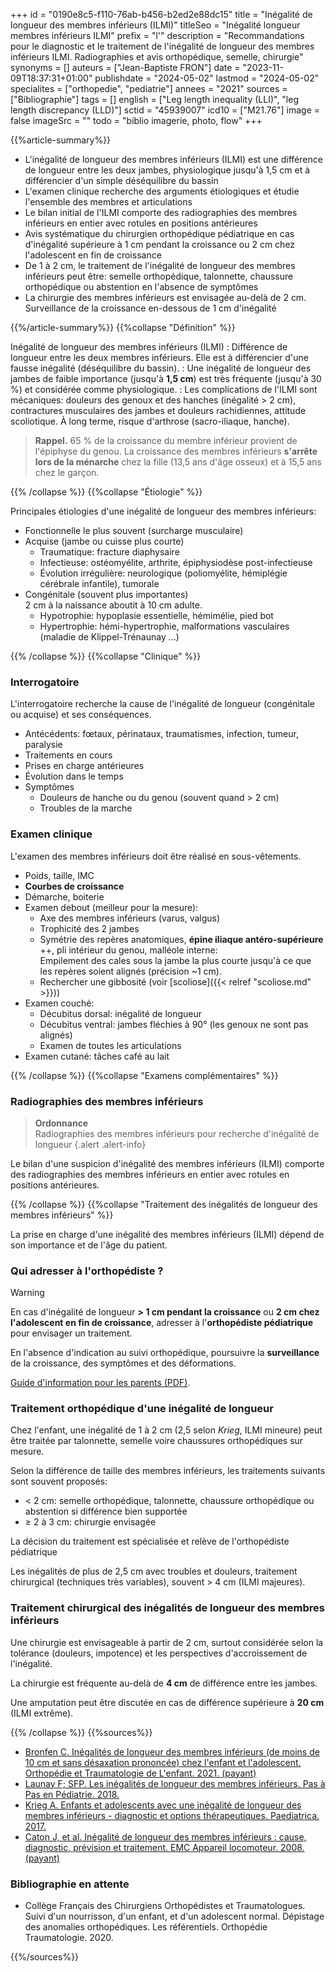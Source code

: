 +++
id = "0190e8c5-f110-76ab-b456-b2ed2e88dc15"
title = "Inégalité de longueur des membres inférieurs (ILMI)"
titleSeo = "Inégalité longueur membres inférieurs ILMI"
prefix = "l'"
description = "Recommandations pour le diagnostic et le traitement de l'inégalité de longueur des membres inférieurs ILMI. Radiographies et avis orthopédique, semelle, chirurgie"
synonyms = []
auteurs = ["Jean-Baptiste FRON"]
date = "2023-11-09T18:37:31+01:00"
publishdate = "2024-05-02"
lastmod = "2024-05-02"
specialites = ["orthopedie", "pediatrie"]
annees = "2021"
sources = ["Bibliographie"]
tags = []
english = ["Leg length inequality (LLI)", "leg length discrepancy (LLD)"]
sctid = "45939007"
icd10 = ["M21.76"]
image = false
imageSrc = ""
todo = "biblio imagerie, photo, flow"
+++

{{%article-summary%}}

- L'inégalité de longueur des membres inférieurs (ILMI) est une différence de longueur entre les deux jambes, physiologique jusqu'à 1,5 cm et à différencier d'un simple déséquilibre du bassin
- L'examen clinique recherche des arguments étiologiques et étudie l'ensemble des membres et articulations
- Le bilan initial de l'ILMI comporte des radiographies des membres inférieurs en entier avec rotules en positions antérieures
- Avis systématique du chirurgien orthopédique pédiatrique en cas d'inégalité supérieure à 1 cm pendant la croissance ou 2 cm chez l'adolescent en fin de croissance
- De 1 à 2 cm, le traitement de l'inégalité de longueur des membres inférieurs peut être: semelle orthopédique, talonnette, chaussure orthopédique ou abstention en l'absence de symptômes
- La chirurgie des membres inférieurs est envisagée au-delà de 2 cm. Surveillance de la croissance en-dessous de 1 cm d'inégalité

{{%/article-summary%}}
{{%collapse "Définition" %}}

Inégalité de longueur des membres inférieurs (ILMI)
: Différence de longueur entre les deux membres inférieurs. Elle est à différencier d'une fausse inégalité (déséquilibre du bassin).
: Une inégalité de longueur des jambes de faible importance (jusqu'à **1,5 cm**) est très fréquente (jusqu'à 30 %) et considérée comme physiologique.
: Les complications de l'ILMI sont mécaniques: douleurs des genoux et des hanches (inégalité > 2 cm), contractures musculaires des jambes et douleurs rachidiennes, attitude scoliotique.
À long terme, risque d'arthrose (sacro-iliaque, hanche).

> **Rappel.** 65 % de la croissance du membre inférieur provient de l'épiphyse du genou. La croissance des membres inférieurs **s'arrête lors de la ménarche** chez la fille (13,5 ans d'âge osseux) et à 15,5 ans chez le garçon.

{{% /collapse %}}
{{%collapse "Étiologie" %}}

Principales étiologies d'une inégalité de longueur des membres inférieurs:

- Fonctionnelle le plus souvent (surcharge musculaire)
- Acquise (jambe ou cuisse plus courte)
  - Traumatique: fracture diaphysaire
  - Infectieuse: ostéomyélite, arthrite, épiphysiodèse post-infectieuse
  - Évolution irrégulière: neurologique (poliomyélite, hémiplégie cérébrale infantile), tumorale
- Congénitale (souvent plus importantes)  
  2 cm à la naissance aboutit à 10 cm adulte.
  - Hypotrophie: hypoplasie essentielle, hémimélie, pied bot
  - Hypertrophie: hémi-hypertrophie, malformations vasculaires (maladie de Klippel-Trénaunay ...)

{{% /collapse %}}
{{%collapse "Clinique" %}}

### Interrogatoire

L'interrogatoire recherche la cause de l'inégalité de longueur (congénitale ou acquise) et ses conséquences.

- Antécédents: fœtaux, périnataux, traumatismes, infection, tumeur, paralysie
- Traitements en cours
- Prises en charge antérieures
- Évolution dans le temps
- Symptômes
  - Douleurs de hanche ou du genou (souvent quand > 2 cm)
  - Troubles de la marche

### Examen clinique

L'examen des membres inférieurs doit être réalisé en sous-vêtements.

- Poids, taille, IMC
- **Courbes de croissance**
- Démarche, boiterie
- Examen debout (meilleur pour la mesure):
  - Axe des membres inférieurs (varus, valgus)
  - Trophicité des 2 jambes
  - Symétrie des repères anatomiques, **épine iliaque antéro-supérieure** ++, pli intérieur du genou, malléole interne:  
    Empilement des cales sous la jambe la plus courte jusqu'à ce que les repères soient alignés (précision ~1 cm).
  - Rechercher une gibbosité (voir [scoliose]({{< relref "scoliose.md" >}}))
- Examen couché:
  - Décubitus dorsal: inégalité de longueur
  - Décubitus ventral: jambes fléchies à 90° (les genoux ne sont pas alignés)
  - Examen de toutes les articulations
- Examen cutané: tâches café au lait

{{% /collapse %}}
{{%collapse "Examens complémentaires" %}}

### Radiographies des membres inférieurs

> **Ordonnance**  
Radiographies des membres inférieurs pour recherche d'inégalité de longueur
{.alert .alert-info}

Le bilan d'une suspicion d'inégalité des membres inférieurs (ILMI) comporte des radiographies des membres inférieurs en entier avec rotules en positions antérieures.

{{% /collapse %}}
{{%collapse "Traitement des inégalités de longueur des membres inférieurs" %}}

La prise en charge d'une inégalité des membres inférieurs (ILMI) dépend de son importance et de l'âge du patient.

### Qui adresser à l'orthopédiste ?

> [!WARNING]
> En cas d'inégalité de longueur **> 1 cm pendant la croissance** ou **2 cm chez l'adolescent en fin de croissance**, adresser à l'**orthopédiste pédiatrique** pour envisager un traitement.

En l'absence d'indication au suivi orthopédique, poursuivre la **surveillance** de la croissance, des symptômes et des déformations.

[Guide d'information pour les parents (PDF)](https://sofop.org/medias/files/textes_scientifiques/fiches_parents/ILMI.pdf).

### Traitement orthopédique d'une inégalité de longueur

Chez l'enfant, une inégalité de 1 à 2 cm (2,5 selon *Krieg*, ILMI mineure) peut être traitée par talonnette, semelle voire chaussures orthopédiques sur mesure.

Selon la différence de taille des membres inférieurs, les traitements suivants sont souvent proposés:

- < 2 cm: semelle orthopédique, talonnette, chaussure orthopédique ou abstention si différence bien supportée
- ≥ 2 à 3 cm: chirurgie envisagée

La décision du traitement est spécialisée et relève de l'orthopédiste pédiatrique

Les inégalités de plus de 2,5 cm avec troubles et douleurs, traitement chirurgical (techniques très variables), souvent > 4 cm (ILMI majeures).

### Traitement chirurgical des inégalités de longueur des membres inférieurs

Une chirurgie est envisageable à partir de 2 cm, surtout considérée selon la tolérance (douleurs, impotence) et les perspectives d'accroissement de l'inégalité.

La chirurgie est fréquente au-delà de **4 cm** de différence entre les jambes.

Une amputation peut être discutée en cas de différence supérieure à **20 cm** (ILMI extrême).

{{% /collapse %}}
{{%sources%}}

- [Bronfen C. Inégalités de longueur des membres inférieurs (de moins de 10 cm et sans désaxation prononcée) chez l'enfant et l'adolescent. Orthopédie et Traumatologie de L'enfant. 2021. (payant)](https://www.sciencedirect.com/science/article/abs/pii/B9782294772696000173)
- [Launay F; SFP. Les inégalités de longueur des membres inférieurs. Pas à Pas en Pédiatrie. 2018.](https://pap-pediatrie.fr/les-inegalites-de-longueur-des-membres-inferieurs)
- [Krieg A. Enfants et adolescents avec une inégalité de longueur des membres inférieurs - diagnostic et options thérapeutiques. Paediatrica. 2017.](https://www.researchgate.net/publication/330999285_Enfants_et_adolescents_avec_une_inegalite_de_longueur_des_membres_inferieurs_-_diagnostic_et_options_therapeutiques)
- [Caton J, et al. Inégalité de longueur des membres inférieurs : cause, diagnostic, prévision et traitement. EMC Appareil locomoteur. 2008. (payant)](https://www.em-consulte.com/article/194138/inegalite-de-longueur-des-membres-inferieurs-cause)

### Bibliographie en attente

- Collège Français des Chirurgiens Orthopédistes et Traumatologues. Suivi d'un nourrisson, d'un enfant, et d'un adolescent normal. Dépistage des anomalies orthopédiques. Les référentiels. Orthopédie Traumatologie. 2020.

{{%/sources%}}
